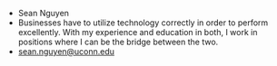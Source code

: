 - Sean Nguyen
- Businesses have to utilize technology correctly in order to perform excellently. With my experience and education in both, I work in positions where I can be the bridge between the two.
- sean.nguyen@uconn.edu
